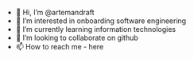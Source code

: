 - 👋 Hi, I’m @artemandraft
- 👀 I’m interested in onboarding software engineering
- 🌱 I’m currently learning information technologies
- 💞️ I’m looking to collaborate on github
- 📫 How to reach me - here

<!---
artemandraft/artemandraft is a ✨ special ✨ repository because its `README.md` (this file) appears on your GitHub profile.
You can click the Preview link to take a look at your changes.
--->
